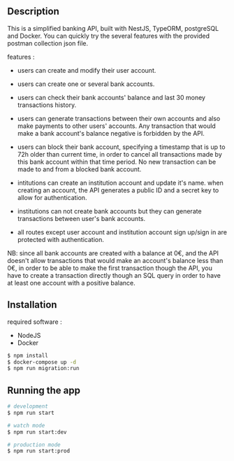 ## Description

This is a simplified banking API, built with NestJS, TypeORM, postgreSQL and Docker.
You can quickly try the several features with the provided postman collection json file.

features :

- users can create and modify their user account.
- users can create one or several bank accounts.
- users can check their bank accounts' balance and last 30 money transactions history.
- users can generate transactions between their own accounts and also make payments to other users' accounts. Any transaction that would make a bank account's balance negative is forbidden by the API.
- users can block their bank account, specifying a timestamp that is up to 72h older than current time, in order to cancel all transactions made by this bank account within that time period. No new transaction can be made to and from a blocked bank account.

- intitutions can create an institution account and update it's name. when creating an account, the API generates a public ID and a secret key to allow for authentication.
- institutions can not create bank accounts but they can generate transactions between user's bank accounts.

- all routes except user account and institution account sign up/sign in are protected with authentication.

NB: since all bank accounts are created with a balance at 0€, and the API doesn't allow transactions that would make an account's balance less than 0€, in order to be able to make the first transaction though the API, you have to create a transaction directly though an SQL query in order to have at least one account with a positive balance.

## Installation

required software :

- NodeJS
- Docker

```bash
$ npm install
$ docker-compose up -d
$ npm run migration:run
```

## Running the app

```bash
# development
$ npm run start

# watch mode
$ npm run start:dev

# production mode
$ npm run start:prod
```
